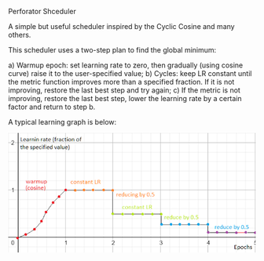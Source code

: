 Perforator Shceduler

A simple but useful scheduler inspired by the Cyclic Cosine and many others.

This scheduler uses a two-step plan to find the global minimum:

a) Warmup epoch: set learning rate to zero, then gradually (using cosine curve) raise it to the user-specified value;
b) Cycles: keep LR constant until the metric function improves more than a specified fraction. If it is not improving, restore the last best step and try again;
c) If the metric is not improving, restore the last best step, lower the learning rate by a certain factor and return to step b.

A typical learning graph is below:

<img src="g1.png">
